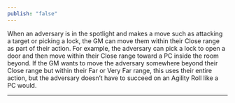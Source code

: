 ```yaml
---
publish: "false"
---
```

When an adversary is in the spotlight and makes a move such as attacking a target or picking a lock, the GM can move them within their Close range as part of their action. For example, the adversary can pick a lock to open a door and then move within their Close range toward a PC inside the room beyond. If the GM wants to move the adversary somewhere beyond their Close range but within their Far or Very Far range, this uses their entire action, but the adversary doesn’t have to succeed on an Agility Roll like a PC would.

***
